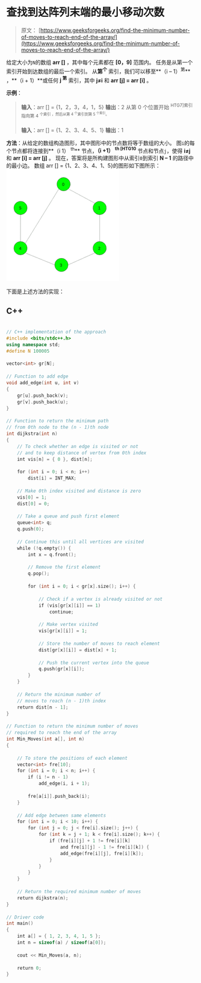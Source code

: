 # 查找到达阵列末端的最小移动次数

> 原文： [https://www.geeksforgeeks.org/find-the-minimum-number-of-moves-to-reach-end-of-the-array/](https://www.geeksforgeeks.org/find-the-minimum-number-of-moves-to-reach-end-of-the-array/)

给定大小为`N`的数组 **arr []** ，其中每个元素都在 **[0，9]** 范围内。 任务是从第一个索引开始到达数组的最后一个索引。 从**第<sup>个</sup>** 索引，我们可以移至**（i – 1）<sup>第</sup>** ，**（i + 1）**或任何 **j <sup>第</sup>** 索引，其中 **j≠i** 和 **arr [j] = arr [i]** 。

**示例**：

> **输入**：arr [] = {1，2，3，4，1，5}
> **输出**：2
> 从第 0 个位置开始 <sup>HTG7]索引指向第 4 <sup>个索引
> ，然后从第 4 <sup>个</sup>索引到第 5 <sup>个索引</sup>。</sup></sup>
> 
> **输入**：arr [] = {1、2、3、4、5、1}
> **输出**：1

**方法**：从给定的数组构造图形，其中图形中的节点数将等于数组的大小。 图`i`的每个节点都将连接到**（i 1） <sup>th</sup>** 节点，**（i +1） <sup>th [HTG10</sup>** 节点和节点`j`，使得 **i≠j** 和 **arr [i] = arr [j]** 。 现在，答案将是所构建图形中从索引`0`到索引 **N – 1** 的路径中的最小边。
数组 arr [] = {1、2、3、4、1、5}的图形如下图所示：
![](img/c453163a63ad255b45929d9367b68afe.png)

下面是上述方法的实现：

## C++

```cpp

// C++ implementation of the approach 
#include <bits/stdc++.h> 
using namespace std; 
#define N 100005 

vector<int> gr[N]; 

// Function to add edge 
void add_edge(int u, int v) 
{ 
    gr[u].push_back(v); 
    gr[v].push_back(u); 
} 

// Function to return the minimum path 
// from 0th node to the (n - 1)th node 
int dijkstra(int n) 
{ 
    // To check whether an edge is visited or not 
    // and to keep distance of vertex from 0th index 
    int vis[n] = { 0 }, dist[n]; 

    for (int i = 0; i < n; i++) 
        dist[i] = INT_MAX; 

    // Make 0th index visited and distance is zero 
    vis[0] = 1; 
    dist[0] = 0; 

    // Take a queue and push first element 
    queue<int> q; 
    q.push(0); 

    // Continue this until all vertices are visited 
    while (!q.empty()) { 
        int x = q.front(); 

        // Remove the first element 
        q.pop(); 

        for (int i = 0; i < gr[x].size(); i++) { 

            // Check if a vertex is already visited or not 
            if (vis[gr[x][i]] == 1) 
                continue; 

            // Make vertex visited 
            vis[gr[x][i]] = 1; 

            // Store the number of moves to reach element 
            dist[gr[x][i]] = dist[x] + 1; 

            // Push the current vertex into the queue 
            q.push(gr[x][i]); 
        } 
    } 

    // Return the minimum number of 
    // moves to reach (n - 1)th index 
    return dist[n - 1]; 
} 

// Function to return the minimum number of moves 
// required to reach the end of the array 
int Min_Moves(int a[], int n) 
{ 

    // To store the positions of each element 
    vector<int> fre[10]; 
    for (int i = 0; i < n; i++) { 
        if (i != n - 1) 
            add_edge(i, i + 1); 

        fre[a[i]].push_back(i); 
    } 

    // Add edge between same elements 
    for (int i = 0; i < 10; i++) { 
        for (int j = 0; j < fre[i].size(); j++) { 
            for (int k = j + 1; k < fre[i].size(); k++) { 
                if (fre[i][j] + 1 != fre[i][k] 
                    and fre[i][j] - 1 != fre[i][k]) { 
                    add_edge(fre[i][j], fre[i][k]); 
                } 
            } 
        } 
    } 

    // Return the required minimum number of moves 
    return dijkstra(n); 
} 

// Driver code 
int main() 
{ 
    int a[] = { 1, 2, 3, 4, 1, 5 }; 
    int n = sizeof(a) / sizeof(a[0]); 

    cout << Min_Moves(a, n); 

    return 0; 
} 

```